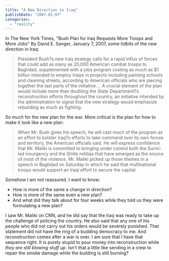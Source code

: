 ```yaml
---
title: "A New Direction in Iraq"
publishDate: "2007-01-07"
categories: 
  - "reality"
---
```


In The New York Times, "Bush Plan for Iraq Requests More Troops and More Jobs" By David E. Sanger, January 7, 2007, some tidbits of the new direction in Iraq:

> President Bush?s new Iraq strategy calls for a rapid influx of forces that could add as many as 20,000 American combat troops to Baghdad, supplemented with a jobs program costing as much as $1 billion intended to employ Iraqis in projects including painting schools and cleaning streets, according to American officials who are piecing together the last parts of the initiative.... A crucial element of the plan would include more than doubling the State Department?s reconstruction efforts throughout the country, an initiative intended by the administration to signal that the new strategy would emphasize rebuilding as much as fighting.

So much for the new plan for the war. More critical is the plan for how to make it look like a new plan:

> When Mr. Bush gives his speech, he will cast much of the program as an effort to bolster Iraq?s efforts to take command over its own forces and territory, the American officials said. He will express confidence that Mr. Maliki is committed to bringing under control both the Sunni-led insurgency and the Shiite militias that have emerged as the source of most of the violence. Mr. Maliki picked up those themes in a speech in Baghdad on Saturday in which he said that multinational troops would support an Iraqi effort to secure the capital.

Somehow I am not reassured. I want to know:

- How is more of the same a change in direction?
- How is more of the same even a new plan?
- And what did they talk about for four weeks while they told us they were formulating a new plan?

I saw Mr. Maliki on CNN, and he did say that the Iraq was ready to take up the challenge of policing the country. He also said that any one of his people who did not carry out his orders would be severely punished. That statement did not have the ring of a budding democracy to me. And reconstruction comes after a war is over. I am sure that I have that sequence right. It is purely stupid to pour money into reconstruction while _they are still blowing stuff up._ Isn't that a little like sending in a crew to repair the smoke damage while the building is still burning?
